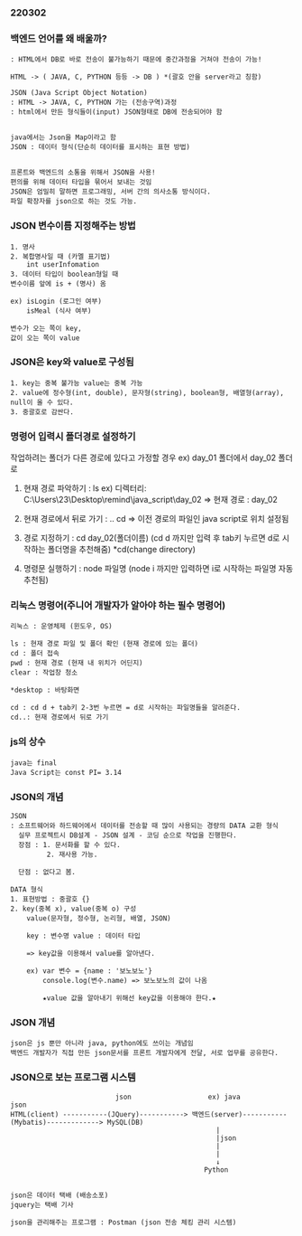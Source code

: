 ### 220302

### 백엔드 언어를 왜 배울까?
```
: HTML에서 DB로 바로 전송이 불가능하기 때문에 중간과정을 거쳐야 전송이 가능!

HTML -> ( JAVA, C, PYTHON 등등 -> DB ) *(괄호 안을 server라고 칭함)

JSON (Java Script Object Notation)
: HTML -> JAVA, C, PYTHON 가는 (전송구역)과정 
: html에서 만든 형식들이(input) JSON형태로 DB에 전송되어야 함


java에서는 Json을 Map이라고 함
JSON : 데이터 형식(단순히 데이터를 표시하는 표현 방법)


프론트와 백엔드의 소통을 위해서 JSON을 사용!
편의를 위해 데이터 타입을 묶어서 보내는 것임
JSON은 엄밀히 말하면 프로그래밍, 서버 간의 의사소통 방식이다.
파일 확장자를 json으로 하는 것도 가능.

```
### JSON 변수이름 지정해주는 방법
```
1. 명사
2. 복합명사일 때 (카멜 표기법)
    int userInfomation
3. 데이터 타입이 boolean형일 때
변수이름 앞에 is + (명사) 옴

ex) isLogin (로그인 여부)
    isMeal (식사 여부)

변수가 오는 쪽이 key,
값이 오는 쪽이 value
```

### JSON은 key와 value로 구성됨
```
1. key는 중복 불가능 value는 중복 가능
2. value에 정수형(int, double), 문자형(string), boolean형, 배열형(array), null이 올 수 있다.
3. 중괄호로 감싼다.

```

### 명령어 입력시 폴더경로 설정하기
작업하려는 폴더가 다른 경로에 있다고 가정할 경우 ex) day_01 폴더에서 day_02 폴더로 

1.  현재 경로 파악하기
    : ls 
    ex) 디렉터리: C:\Users\23\Desktop\remind\java_script\day_02
        => 현재 경로 : day_02 

2. 현재 경로에서 뒤로 가기
    : .. cd 
    => 이전 경로의 파일인 java script로 위치 설정됨 

3. 경로 지정하기
    : cd day_02(폴더이름)  (cd d 까지만 입력 후 tab키 누르면 d로 시작하는 폴더명을 추천해줌)
    *cd(change directory)

4. 명령문 실행하기
    : node 파일명 (node i 까지만 입력하면 i로 시작하는 파일명 자동추천됨)



### 리눅스 명령어(주니어 개발자가 알아야 하는 필수 명령어)
```
리눅스 : 운영체제 (윈도우, OS)

ls : 현재 경로 파일 및 폴더 확인 (현재 경로에 있는 폴더)
cd : 폴더 접속
pwd : 현재 경로 (현재 내 위치가 어딘지)
clear : 작업창 청소 

*desktop : 바탕화면

cd : cd d + tab키 2-3번 누르면 = d로 시작하는 파일명들을 알려준다.
cd..: 현재 경로에서 뒤로 가기 
```

### js의 상수
```
java는 final
Java Script는 const PI= 3.14
```


### JSON의 개념
```
JSON 
: 소프트웨어와 하드웨어에서 데이터를 전송할 때 많이 사용되는 경량의 DATA 교환 형식
  실무 프로젝트시 DB설계 - JSON 설계 - 코딩 순으로 작업을 진행한다. 
  장점 : 1. 문서화를 할 수 있다.
         2. 재사용 가능.

  단점 : 없다고 봄.

DATA 형식
1. 표현방법 : 중괄호 {}
2. key(중복 x), value(중복 o) 구성
    value(문자형, 정수형, 논리형, 배열, JSON)

    key : 변수명 value : 데이터 타입 

    => key값을 이용해서 value를 알아낸다.

    ex) var 변수 = {name : '보노보노'}
        console.log(변수.name) => 보노보노의 값이 나옴
        
        ★value 값을 알아내기 위해선 key값을 이용해야 한다.★

```

### JSON 개념
```
json은 js 뿐만 아니라 java, python에도 쓰이는 개념임
백엔드 개발자가 직접 만든 json문서를 프론트 개발자에게 전달, 서로 업무를 공유한다.

```

### JSON으로 보는 프로그램 시스템 

```
                          json                   ex) java                          json
HTML(client) -----------(JQuery)-----------> 백엔드(server)-----------(Mybatis)-------------> MySQL(DB)
                                                   |                    
                                                   |json
                                                   |
                                                   |
                                                   ↓        
                                                Python


json은 데이터 택배 (배송소포)
jquery는 택배 기사

json을 관리해주는 프로그램 : Postman (json 전송 체킹 관리 시스템)

